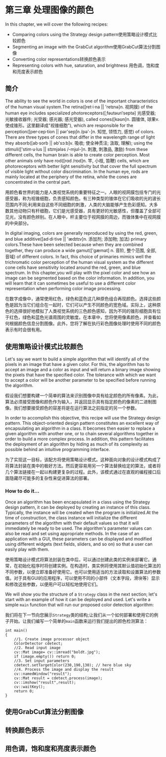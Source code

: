 # 第三章 处理图像的颜色

In this chapter, we will cover the following recipes:

- Comparing colors using the Strategy design pattern使用策略设计模式比较颜色
- Segmenting an image with the GrabCut algorithm使用GrabCut算法分割图像
- Converting color representations转换颜色表示
- Representing colors with hue, saturation, and brightness 用色调，饱和度和亮度表示颜色

## 简介

The ability to see the world in colors is one of the important characteristics of the human visual system.The retina([ret·i·na || 'retɪnə]n.  视网膜) of the human eye includes specialized photoreceptors([ˌfəutəuriˈseptə]
光感受器; 光敏接收器件; 光受器; 感光器; 感光受器), called cones([kəʊn]n.  圆锥体, 球果v.  使成锥形。这里翻译成"视锥细胞"), which are responsible for the perception([per·cep·tion || pər'sepʃn /pə'-]n.  知觉, 领悟力,  感觉) of colors. There are three types of cones that differ in the wavelength range of light they absorb([ab·sorb || əb'sɔːb]v.  吸收; 使全神贯注; 汲取,  理解); using the stimuli(['stim·u·lus || stɪmjələs /-mjʊl-]n.  刺激, 刺激品,  激励) from these different cells, the human brain is able to create color perception. Most other animals only have rod([rɑd /rɒd]n.  竿, 小枝,  笞鞭) cells, which are photoreceptors with better light sensitivity but that cover the full spectrum of visible light without color discrimination. In the human eye, rods are mainly located at the periphery of the retina, while the cones are concentrated in the central part. 

用颜色看世界的能力是人类视觉系统的重要特征之一。人眼的视网膜包括专门的光感受器，称为视锥细胞，负责感知颜色。有三种类型的锥体在它们吸收的光的波长范围内不同;利用来自这些不同细胞的刺激，人类的大脑能够产生色彩感知。大多数其他动物只有杆细胞，它们是光感受器，具有更好的光敏感性，但覆盖了全部可见光，没有颜色辨别。在人眼中，杆主要位于视网膜的周边，而锥体集中在视网膜的中央部分。

In digital imaging, colors are generally reproduced by using the red, green, and blue additive([ad·di·tive || 'ædɪtɪv]n.  添加剂; 添加物; 加法) primary colors.These have been selected because when they are combined together, they can produce a wide gamut(['gæmәt]
n.  音阶, 整个范围, 全部, 音域) of different colors. In fact, this choice of primaries mimics well the trichromatic color perception of the human visual system as the different cone cells have sensitivity located around the red, green, and blue spectrum. In this chapter,you will play with the pixel color and see how an image can be segmented based on the color information. In addition, you will learn that it can sometimes be useful to use a different color representation when performing color image processing. 

在数字成像中，通常使用红色，绿色和蓝色这几种原色组合再现颜色。选择这些颜色是因为当它们组合在一起时，它们可以产生不同颜色的宽色域。实际上，这种原色的选择很好地模拟了人类视觉系统的三色颜色感知，因为不同的锥形细胞具有位于红色，绿色和蓝色光谱周围的灵敏度。在本章中，您将使用像素颜色，并查看如何根据颜色信息分割图像。此外，您将了解在执行彩色图像处理时使用不同的颜色表示有时会很有用。





## 使用策略设计模式比较颜色

Let's say we want to build a simple algorithm that will identify all of the pixels in an image that have a given color. For this, the algorithm has to accept an image and a color as input and will return a binary image showing the pixels that have the specified color. The tolerance with which we want to accept a color will be another parameter to be specified before running the algorithm. 

假设我们想要构建一个简单的算法来识别图像中具有给定颜色的所有像素。为此，算法必须接受图像和颜色作为输入，并返回显示具有指定颜色的像素的二进制图像。我们想要接受颜色的容差将是在运行算法之前指定的另一个参数。

In order to accomplish this objective, this recipe will use the Strategy design pattern. This object-oriented design pattern constitutes an excellent way of encapsulating an algorithm in a class. It becomes then easier to replace a given algorithm with another one, or to chain several algorithms together in order to build a more complex process. In addition, this pattern facilitates the deployment of an algorithm by hiding as much of its complexity as possible behind an intuitive programming interface. 

为了实现这一目标，该配方将使用策略设计模式。这种面向对象的设计模式构成了将算法封装在类中的极好方法。然后更容易用另一个算法替换给定的算法，或者将几个算法链接在一起以构建更复杂的过程。此外，该模式通过在直观的编程接口后面隐藏尽可能多的复杂性来促进算法的部署。

### How to do it…
Once an algorithm has been encapsulated in a class using the Strategy design pattern, it can be deployed by creating an instance of this class. Typically, the instance will be created when the program is initialized.At  the time of construction, the class instance will initialize the different parameters of the algorithm with their  default values so that it will immediately be ready to be used. The algorithm's parameter values can also be read and set using appropriate methods. In the case of an application with a GUI, these parameters can be displayed and modified using different widgets (text fields, sliders, and so on) so that a user can easily play with them. 

使用策略设计模式将算法封装在类中后，可以通过创建此类的实例来部署它。通常，在初始化程序时将创建实例。在构造时，类实例将使用其默认值初始化算法的不同参数，以便立即准备好使用它。也可以使用适当的方法读取和设置算法的参数值。对于具有GUI的应用程序，可以使用不同的小部件（文本字段，滑块等）显示和修改这些参数，以便用户可以轻松地使用它们。

We will show you the structure of a `Strategy` class in the next section; let's start with an example of how it can be deployed and used. Let's write a simple `main` function that will run our proposed color detection algorithm: 

我们将在下一节向您展示`Strategy`类的结构;让我们从一个如何部署和使用它的例子开始。让我们编写一个简单的`main`函数来运行我们提出的颜色检测算法：

```
int main()
{
    //1. Create image processor object
    ColorDetector cdetect;
    //2. Read input image
    cv::Mat image= cv::imread("boldt.jpg");
    if (image.empty()) return 0;
    //3. Set input parameters
    cdetect.setTargetColor(230,190,130); // here blue sky
    //4. Process the image and display the result
    cv::namedWindow("result");
    cv::Mat result = cdetect.process(image);
    cv::imshow("result",result);
    cv::waitKey();
    return 0;
}
```



## 使用GrabCut算法分割图像
## 转换颜色表示
## 用色调，饱和度和亮度表示颜色